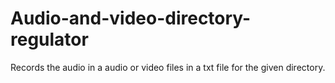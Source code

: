 # Audio-and-video-directory-regulator
Records the audio in a audio or video files in a txt file for the given directory.
